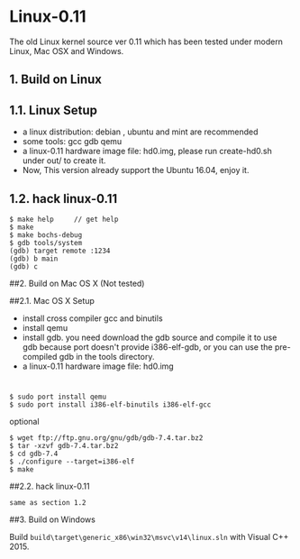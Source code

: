 Linux-0.11
==========

The old Linux kernel source ver 0.11 which has been tested under modern Linux, Mac OSX and Windows.

## 1. Build on Linux

## 1.1. Linux Setup

* a linux distribution: debian , ubuntu and mint are recommended
* some tools: gcc gdb qemu
* a linux-0.11 hardware image file: hd0.img, please run create-hd0.sh under out/ to create it.
* Now, This version already support the Ubuntu 16.04, enjoy it.

## 1.2. hack linux-0.11

    $ make help		// get help
    $ make
    $ make bochs-debug
    $ gdb tools/system
    (gdb) target remote :1234
    (gdb) b main
    (gdb) c

##2. Build on Mac OS X (Not tested)

##2.1. Mac OS X Setup

* install cross compiler gcc and binutils
* install qemu
* install gdb. you need download the gdb source and compile it to use gdb because port doesn't provide i386-elf-gdb, or you can use the pre-compiled gdb in the tools directory.
* a linux-0.11 hardware image file: hd0.img

#
    $ sudo port install qemu
    $ sudo port install i386-elf-binutils i386-elf-gcc

optional

    $ wget ftp://ftp.gnu.org/gnu/gdb/gdb-7.4.tar.bz2
    $ tar -xzvf gdb-7.4.tar.bz2
    $ cd gdb-7.4
    $ ./configure --target=i386-elf
    $ make

##2.2. hack linux-0.11

    same as section 1.2

##3. Build on Windows

Build `build\target\generic_x86\win32\msvc\v14\linux.sln` with Visual C++ 2015.
